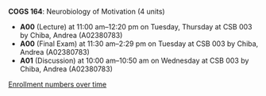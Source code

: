 **COGS 164**: Neurobiology of Motivation (4 units)

- **A00** (Lecture) at 11:00 am–12:20 pm on Tuesday, Thursday at CSB 003 by Chiba, Andrea (A02380783)
- **A00** (Final Exam) at 11:30 am–2:29 pm on Tuesday at CSB 003 by Chiba, Andrea (A02380783)
- **A01** (Discussion) at 10:00 am–10:50 am on Wednesday at CSB 003 by Chiba, Andrea (A02380783)

[Enrollment numbers over time](./COGS164.tsv)
